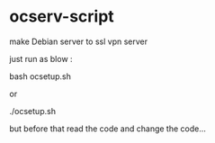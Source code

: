 # ocserv-script

make Debian server to ssl vpn server

just run as blow :


bash ocsetup.sh

or

./ocsetup.sh

but before that read the code and change the code...
